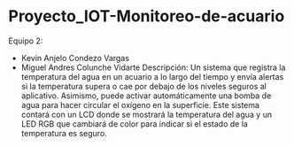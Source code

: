 # Proyecto_IOT-Monitoreo-de-acuario
Equipo 2: 
- Kevin Anjelo Condezo Vargas 
- Miguel Andres Colunche Vidarte
Descripción: 
Un sistema que registra la temperatura del agua en un acuario a lo largo del tiempo y envía alertas si la temperatura supera o cae por debajo de los niveles seguros al aplicativo. Asimismo, puede activar automáticamente una bomba de agua para hacer circular el oxígeno en la superficie. Este sistema contará con un LCD donde se mostrará la temperatura del agua y un LED RGB que cambiará de color para indicar si el estado de la temperatura es seguro. 
